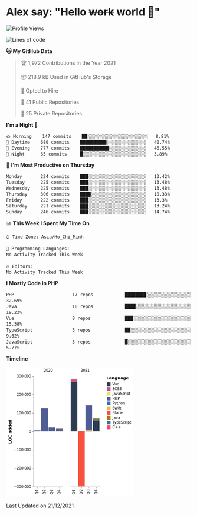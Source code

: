 # Alex say: "Hello ~~work~~ world 🐾"

<!--START_SECTION:waka-->
![Profile Views](http://img.shields.io/badge/Profile%20Views-0-blue)

![Lines of code](https://img.shields.io/badge/From%20Hello%20World%20I%27ve%20Written-373%20Thousand%20lines%20of%20code-blue)

**🐱 My GitHub Data** 

> 🏆 1,972 Contributions in the Year 2021
 > 
> 📦 218.9 kB Used in GitHub's Storage 
 > 
> 💼 Opted to Hire
 > 
> 📜 41 Public Repositories 
 > 
> 🔑 25 Private Repositories  
 > 
**I'm a Night 🦉** 

```text
🌞 Morning    147 commits    ██░░░░░░░░░░░░░░░░░░░░░░░   8.81% 
🌆 Daytime    680 commits    ██████████░░░░░░░░░░░░░░░   40.74% 
🌃 Evening    777 commits    ███████████░░░░░░░░░░░░░░   46.55% 
🌙 Night      65 commits     █░░░░░░░░░░░░░░░░░░░░░░░░   3.89%

```
📅 **I'm Most Productive on Thursday** 

```text
Monday       224 commits    ███░░░░░░░░░░░░░░░░░░░░░░   13.42% 
Tuesday      225 commits    ███░░░░░░░░░░░░░░░░░░░░░░   13.48% 
Wednesday    225 commits    ███░░░░░░░░░░░░░░░░░░░░░░   13.48% 
Thursday     306 commits    ████░░░░░░░░░░░░░░░░░░░░░   18.33% 
Friday       222 commits    ███░░░░░░░░░░░░░░░░░░░░░░   13.3% 
Saturday     221 commits    ███░░░░░░░░░░░░░░░░░░░░░░   13.24% 
Sunday       246 commits    ███░░░░░░░░░░░░░░░░░░░░░░   14.74%

```


📊 **This Week I Spent My Time On** 

```text
⌚︎ Time Zone: Asia/Ho_Chi_Minh

💬 Programming Languages: 
No Activity Tracked This Week

🔥 Editors: 
No Activity Tracked This Week

```

**I Mostly Code in PHP** 

```text
PHP                      17 repos            ████████░░░░░░░░░░░░░░░░░   32.69% 
Java                     10 repos            ████░░░░░░░░░░░░░░░░░░░░░   19.23% 
Vue                      8 repos             ███░░░░░░░░░░░░░░░░░░░░░░   15.38% 
TypeScript               5 repos             ██░░░░░░░░░░░░░░░░░░░░░░░   9.62% 
JavaScript               3 repos             █░░░░░░░░░░░░░░░░░░░░░░░░   5.77%

```


**Timeline**

![Chart not found](https://raw.githubusercontent.com/alexzvn/alexzvn/main/charts/bar_graph.png) 


 Last Updated on 21/12/2021
<!--END_SECTION:waka-->
